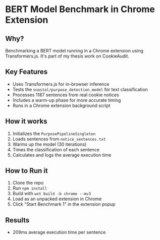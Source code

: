 # BERT Model Benchmark in Chrome Extension

## Why?

Benchmarking a BERT model running in a Chrome extension using Transformers.js. 
It's part of my thesis work on CookieAudit.

## Key Features

- Uses Transformers.js for in-browser inference
- Tests the `snastal/purpose_detection_model` for text classification
- Processes 1187 sentences from real cookie notices
- Includes a warm-up phase for more accurate timing
- Runs in a Chrome extension background script

## How it works

1. Initializes the `PurposePipelineSingleton`
2. Loads sentences from `notice_sentences.txt`
3. Warms up the model (30 iterations)
4. Times the classification of each sentence
5. Calculates and logs the average execution time

## How to Run it

1. Clone the repo
2. Run `npm install`
3. Build with `wxt build -b chrome --mv3`
4. Load as an unpacked extension in Chrome
5. Click "Start Benchmark 1" in the extension popup

## Results

- 209ms average execution time per sentence
